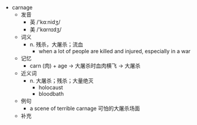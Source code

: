 - carnage
  - 发音
    - 英 /'kɑːnidʒ/
    - 美 /'kɑrnɪdʒ/
  - 词义
    - n. 残杀，大屠杀；流血
      - when a lot of people are killed and injured, especially in a war
  - 记忆
    - carn (肉) + age → 大屠杀时血肉横飞 → 大屠杀
  - 近义词
    - n. 大屠杀；残杀；大量绝灭
      - holocaust
      - bloodbath
  - 例句
    - a scene of terrible carnage 可怕的大屠杀场面
  - 补充
